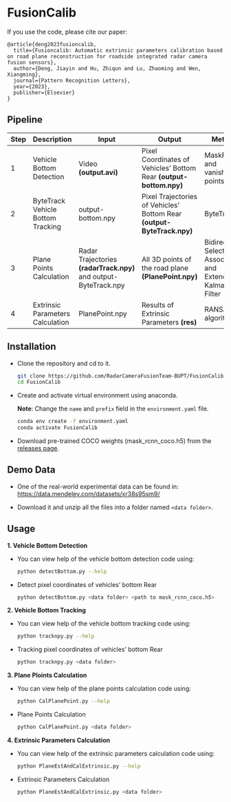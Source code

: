 # FusionCalib

If you use the code, please cite our paper:

```text
@article{deng2023fusioncalib,
  title={Fusioncalib: Automatic extrinsic parameters calibration based on road plane reconstruction for roadside integrated radar camera fusion sensors},
  author={Deng, Jiayin and Hu, Zhiqun and Lu, Zhaoming and Wen, Xiangming},
  journal={Pattern Recognition Letters},
  year={2023},
  publisher={Elsevier}
}
```

## Pipeline

| Step | Description                   | Input              | Output                | Method              |
| ---- | ---- | ---- | ---- | ---- |
| 1    | Vehicle Bottom Detection | Video **(output.avi)** | Pixel Coordinates of Vehicles’ Bottom Rear **(output-bottom.npy)** | MaskRCNN and vanishing points |
| 2 | ByteTrack Vehicle Bottom Tracking | output-bottom.npy | Pixel Trajectories of Vehicles’ Bottom Rear **(output-ByteTrack.npy)** | ByteTrack |
| 3 | Plane Points Calculation | Radar Trajectories **(radarTrack.npy)** and output-ByteTrack.npy | All 3D points of the road plane **(PlanePoint.npy)** | Bidirectional Selection Association and Extended Kalman Filter |
| 4 | Extrinsic Parameters Calculation | PlanePoint.npy | Results of Extrinsic Parameters **(res)** | RANSAC algorithm |


## Installation

* Clone the repository and cd to it.

    ```bash
    git clone https://github.com/RadarCameraFusionTeam-BUPT/FusionCalib.git
    cd FusionCalib
    ```

* Create and activate virtual environment using anaconda.

  **Note**: Change the `name` and `prefix` field in the `environment.yaml` file.

    ```bash
    conda env create -f environment.yaml
    conda activate FusionCalib
    ```

* Download pre-trained COCO weights (mask_rcnn_coco.h5) from the [releases page](https://github.com/matterport/Mask_RCNN/releases).

## Demo Data

* One of the real-world experimental data can be found in:
https://data.mendeley.com/datasets/xr38s95sm9/

* Download it and unzip all the files into a folder named `<data folder>`.

## Usage

**1. Vehicle Bottom Detection**

* You can view help of the vehicle bottom detection code using:

    ```bash
    python detectBottom.py --help
    ```

* Detect pixel coordinates of vehicles’ bottom Rear

    ```bash
    python detectBottom.py <data folder> <path to mask_rcnn_coco.h5>
    ```

**2. Vehicle Bottom Tracking**

* You can view help of the vehicle bottom tracking code using:

    ```bash
    python tracknpy.py --help
    ```

* Tracking pixel coordinates of vehicles’ bottom Rear

    ```bash
    python tracknpy.py <data folder>
    ```

**3. Plane Ploints Calculation**

* You can view help of the plane points calculation code using:

    ```bash
    python CalPlanePoint.py --help
    ```

* Plane Points Calculation

    ```bash
    python CalPlanePoint.py <data folder>
    ```

**4. Extrinsic Parameters Calculation**

* You can view help of the extrinsic parameters calculation code using:

    ```bash
    python PlaneEstAndCalExtrinsic.py --help
    ```

* Extrinsic Parameters Calculation

    ```bash
    python PlaneEstAndCalExtrinsic.py <data folder>
    ```
